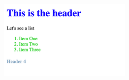 

![](https://github.com/codeaprendiz/_assets/blob/master/html-css-kitchen/link-html-modify-tag-properties.png)
